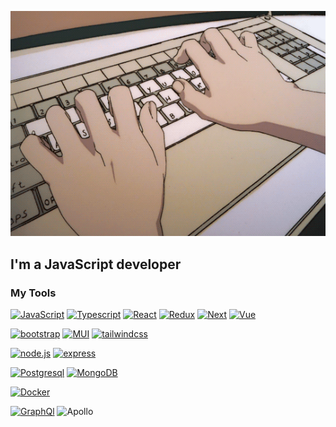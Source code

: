 <!-- ### Hi there 👋 -->

![Header](https://github.com/owlsspell/owlsspell/blob/main/assets/tumblr_3fe83b34229e9724c60b9fc5315da040_d2eb83cf_540.gif)

## I'm a JavaScript developer

### My Tools

[![JavaScript](https://img.shields.io/badge/-JavaScript-282C34?style=for-the-badge&logo=JavaScript)](https://learn.javascript.ru/)
[![Typescript](https://img.shields.io/badge/-Typescript-282C34?style=for-the-badge&logo=Typescript)](https://www.typescriptlang.org/)
[![React](https://img.shields.io/badge/-React-282C34?style=for-the-badge&logo=react)](https://ru.reactjs.org/)
[![Redux](https://img.shields.io/badge/-Redux-282C34?style=for-the-badge&logo=Redux&logoColor=764abc)](https://redux.js.org/)
[![Next](https://img.shields.io/badge/-Next-282C34?style=for-the-badge&logo=nextdotjs)](https://nextjs.org/docs)
[![Vue](https://img.shields.io/badge/-Vue-282C34?style=for-the-badge&logo=vuedotjs)](https://vuejs.org/)

[![bootstrap](https://img.shields.io/badge/-bootstrap-282C34?style=for-the-badge&logo=bootstrap)](https://getbootstrap.com/)
[![MUI](https://img.shields.io/badge/-mui-282C34?style=for-the-badge&logo=mui)](https://mui.com/)
[![tailwindcss](https://img.shields.io/badge/-tailwind-282C34?style=for-the-badge&logo=tailwindcss)](https://tailwindcss.com/)

[![node.js](https://img.shields.io/badge/-node-282C34?style=for-the-badge&logo=nodedotjs)](https://expressjs.com/)
[![express](https://img.shields.io/badge/-express-282C34?style=for-the-badge&logo=express)](https://expressjs.com/)

[![Postgresql](https://img.shields.io/badge/-Postgresql-282C34?style=for-the-badge&logo=Postgresql)](https://www.postgresql.org/)
[![MongoDB](https://img.shields.io/badge/-Mongodb-282C34?style=for-the-badge&logo=Mongodb&logoColor=00ED64)](https://www.mongodb.com/)

[![Docker](https://img.shields.io/badge/-Docker-282C34?style=for-the-badge&logo=Docker)](https://www.docker.com/)

[![GraphQl](https://img.shields.io/badge/-graphql-282C34?style=for-the-badge&logo=graphql&logoColor=e535ab)](https://graphql.org/)
![Apollo](https://img.shields.io/badge/-apollo-282C34?style=for-the-badge&logo=apollographql)

<!--
**owlsspell/owlsspell** is a ✨ _special_ ✨ repository because its `README.md` (this file) appears on your GitHub profile.



Here are some ideas to get you started:

- 🔭 I’m currently working on ...
- 🌱 I’m currently learning ...
- 👯 I’m looking to collaborate on ...
- 🤔 I’m looking for help with ...
- 💬 Ask me about ...
- 📫 How to reach me: ...
- 😄 Pronouns: ...
- ⚡ Fun fact: ...
-->
